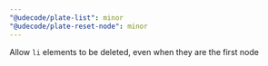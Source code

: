 ```yaml
---
"@udecode/plate-list": minor
"@udecode/plate-reset-node": minor
---
```


Allow `li` elements to be deleted, even when they are the first node
